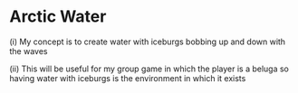 # Arctic Water

(i) My concept is to create water with iceburgs bobbing up and down with the waves

(ii) This will be useful for my group game in which the player is a beluga so having water with iceburgs is the environment in which it exists

